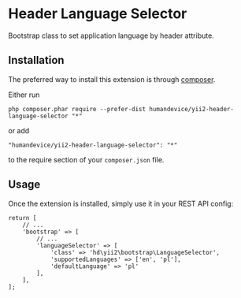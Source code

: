 Header Language Selector
========================

Bootstrap class to set application language by header attribute.

Installation
------------

The preferred way to install this extension is through [composer](http://getcomposer.org/download/).

Either run

    php composer.phar require --prefer-dist humandevice/yii2-header-language-selector "*"

or add

    "humandevice/yii2-header-language-selector": "*"

to the require section of your `composer.json` file.

Usage
-----

Once the extension is installed, simply use it in your REST API config:

    return [
        // ...
        'bootstrap' => [
            // ...
            'languageSelector' => [
                'class' => 'hd\yii2\bootstrap\LanguageSelector',
                'supportedLanguages' => ['en', 'pl'],
                'defaultLanguage' => 'pl'
            ],
        ],
    ];
